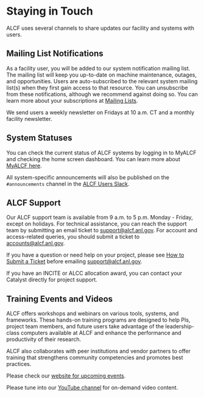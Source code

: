# Staying in Touch

ALCF uses several channels to share updates our facility and systems with users.

## Mailing List Notifications

As a facility user, you will be added to our system notification mailing list. The mailing list will keep you up-to-date on machine maintenance, outages, and opportunities. Users are auto-subscribed to the relevant system mailing list(s) when they first gain access to that resource. You can unsubscribe from these notifications, although we recommend against doing so. You can learn more about your subscriptions at [Mailing Lists](./mailing-lists.md).

We send users a weekly newsletter on Fridays at 10 a.m. CT and a monthly facility newsletter. 

## System Statuses

You can check the current status of ALCF systems by logging in to MyALCF and checking the home screen dashboard. You can learn more about [MyALCF here](../../account-project-management/MyALCF.md).

All system-specific announcements will also be published on the `#announcements` channel in the [ALCF Users Slack](./alcf-users-slack.md).

## ALCF Support 

Our ALCF support team is available from 9 a.m. to 5 p.m. Monday - Friday, except on holidays. For technical assistance, you can reach the support team by submitting an email ticket to support@alcf.anl.gov. For account and access-related queries, you should submit a ticket to [accounts@alcf.anl.gov](mailto:accounts@alcf.anl.gov). 

If you have a question or need help on your project, please see [How to Submit a Ticket](../technical-support.md) before emailing [support@alcf.anl.gov](mailto:support@alcf.anl.gov). 

If you have an INCITE or ALCC allocation award, you can contact your Catalyst directly for project support.

## Training Events and Videos

ALCF offers workshops and webinars on various tools, systems, and frameworks. These hands-on training programs are designed to help PIs, project team members, and future users take advantage of the leadership-class computers available at ALCF and enhance the performance and productivity of their research. 

ALCF also collaborates with peer institutions and vendor partners to offer training that strengthens community competencies and promotes best practices.

Please check our [website for upcoming events](https://www.alcf.anl.gov/events).

Please tune into our [YouTube channel](https://www.youtube.com/channel/UCFJAl2p722-FJ-ojxxYyrrw) for on-demand video content. 


